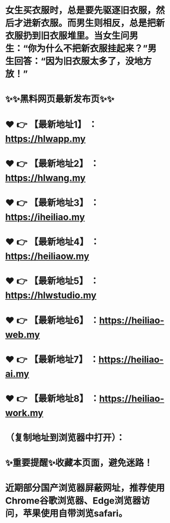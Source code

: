 # 女生买衣服时，总是要先驱逐旧衣服，然后才进新衣服。而男生则相反，总是把新衣服扔到旧衣服堆里。当女生问男生：“你为什么不把新衣服挂起来？”男生回答：“因为旧衣服太多了，没地方放！”
# ✨✨黑料网页最新发布页✨✨
# ❤️ 👉 【最新地址1】 ：https://hlwapp.my
# ❤️ 👉 【最新地址2】 ：https://hlwang.my
# ❤️ 👉 【最新地址3】 ：https://iheiliao.my
# ❤️ 👉 【最新地址4】 ：https://heiliaow.my
# ❤️ 👉 【最新地址5】 ：https://hlwstudio.my
# ❤️ 👉 【最新地址6】 ：https://heiliao-web.my
# ❤️ 👉 【最新地址7】 ：https://heiliao-ai.my
# ❤️ 👉 【最新地址8】 ：https://heiliao-work.my
# （复制地址到浏览器中打开）：
# ✨重要提醒✨收藏本页面，避免迷路！
# 近期部分国产浏览器屏蔽网址，推荐使用Chrome谷歌浏览器、Edge浏览器访问，苹果使用自带浏览safari。
